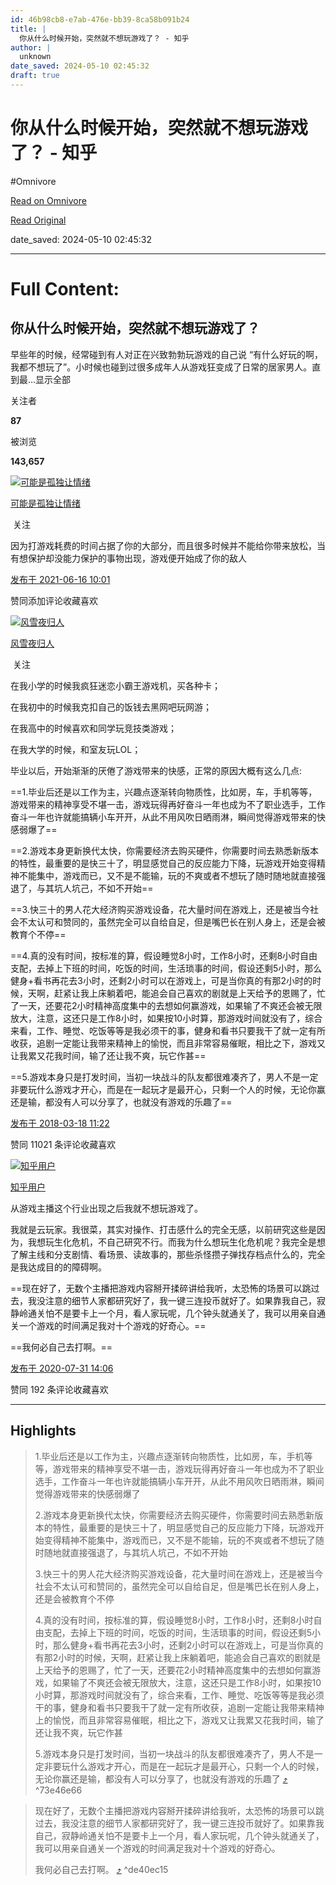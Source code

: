 ```yaml
---
id: 46b98cb8-e7ab-476e-bb39-8ca58b091b24
title: |
  你从什么时候开始，突然就不想玩游戏了？ - 知乎
author: |
  unknown
date_saved: 2024-05-10 02:45:32
draft: true
---
```


# 你从什么时候开始，突然就不想玩游戏了？ - 知乎
#Omnivore

[Read on Omnivore](https://omnivore.app/me/https-www-zhihu-com-question-48557059-answer-1943666557-18f613fe03a)

[Read Original](https://www.zhihu.com/question/48557059/answer/1943666557)

date_saved: 2024-05-10 02:45:32


--- 

# Full Content: 

## 你从什么时候开始，突然就不想玩游戏了？

早些年的时候，经常碰到有人对正在兴致勃勃玩游戏的自己说 “有什么好玩的啊，我都不想玩了”。小时候也碰到过很多成年人从游戏狂变成了日常的居家男人。直到最…显示全部 ​

关注者

**87**

被浏览

**143,657**

[![可能是孤独让情绪](https://proxy-prod.omnivore-image-cache.app/0x0,snPJATWCy14U3hkPPvcqelkvcEqV9eb8JBRYsr4NqjBU/https://pic1.zhimg.com/v2-f4113c10169d797ef0e37275a98c5380_l.jpg?source=2c26e567)](https://www.zhihu.com/people/island-dolphin)

[可能是孤独让情绪](https://www.zhihu.com/people/island-dolphin)

​ 关注

因为打游戏耗费的时间占据了你的大部分，而且很多时候并不能给你带来放松，当有想保护却没能力保护的事物出现，游戏便开始成了你的敌人

[发布于 2021-06-16 10:01](https://www.zhihu.com/question/48557059/answer/1943666557)

​赞同​​添加评论​收藏​喜欢

[![风雪夜归人](https://proxy-prod.omnivore-image-cache.app/0x0,s5qlojBQENpePtm5WtZprp4vL0j44NFmu7fJGP7zr9fY/https://picx.zhimg.com/v2-0f5bb30b08e34a590b7ac5c07a14be09_l.jpg?source=1def8aca)](https://www.zhihu.com/people/yiming-42-64)

[风雪夜归人](https://www.zhihu.com/people/yiming-42-64)

​ 关注

在我小学的时候我疯狂迷恋小霸王游戏机，买各种卡；

在我初中的时候我克扣自己的饭钱去黑网吧玩网游；

在我高中的时候喜欢和同学玩竞技类游戏；

在我大学的时候，和室友玩LOL；

毕业以后，开始渐渐的厌倦了游戏带来的快感，正常的原因大概有这么几点:

==1.毕业后还是以工作为主，兴趣点逐渐转向物质性，比如房，车，手机等等，游戏带来的精神享受不堪一击，游戏玩得再好奋斗一年也成为不了职业选手，工作奋斗一年也许就能搞辆小车开开，从此不用风吹日晒雨淋，瞬间觉得游戏带来的快感弱爆了==

==2.游戏本身更新换代太快，你需要经济去购买硬件，你需要时间去熟悉新版本的特性，最重要的是快三十了，明显感觉自己的反应能力下降，玩游戏开始变得精神不能集中，游戏而已，又不是不能输，玩的不爽或者不想玩了随时随地就直接强退了，与其坑人坑己，不如不开始==

==3.快三十的男人花大经济购买游戏设备，花大量时间在游戏上，还是被当今社会不太认可和赞同的，虽然完全可以自给自足，但是嘴巴长在别人身上，还是会被教育个不停==

==4.真的没有时间，按标准的算，假设睡觉8小时，工作8小时，还剩8小时自由支配，去掉上下班的时间，吃饭的时间，生活琐事的时间，假设还剩5小时，那么健身+看书再花去3小时，还剩2小时可以在游戏上，可是当你真的有那2小时的时候，天啊，赶紧让我上床躺着吧，能追会自己喜欢的剧就是上天给予的恩赐了，忙了一天，还要花2小时精神高度集中的去想如何赢游戏，如果输了不爽还会被无限放大，注意，这还只是工作8小时，如果按10小时算，那游戏时间就没有了，综合来看，工作、睡觉、吃饭等等是我必须干的事，健身和看书只要我干了就一定有所收获，追剧一定能让我带来精神上的愉悦，而且非常容易催眠，相比之下，游戏又让我累又花我时间，输了还让我不爽，玩它作甚==

==5.游戏本身只是打发时间，当初一块战斗的队友都很难凑齐了，男人不是一定非要玩什么游戏才开心，而是在一起玩才是最开心，只剩一个人的时候，无论你赢还是输，都没有人可以分享了，也就没有游戏的乐趣了==

[发布于 2018-03-18 11:22](https://www.zhihu.com/question/48557059/answer/344713901)

​赞同 110​​21 条评论​收藏​喜欢

[![知乎用户](https://proxy-prod.omnivore-image-cache.app/0x0,sYPOst_vEAudSx_wTU8sqAW1P6hYvsnvtGO6ogPfY6n0/https://picx.zhimg.com/v2-abed1a8c04700ba7d72b45195223e0ff_l.jpg?source=1def8aca)](https://www.zhihu.com/people/ce25b1e147374259fe87c6315b828d61)

[知乎用户](https://www.zhihu.com/people/ce25b1e147374259fe87c6315b828d61)

从游戏主播这个行业出现之后我就不想玩游戏了。

我就是云玩家。我很菜，其实对操作、打击感什么的完全无感，以前研究这些是因为，我想玩生化危机，不自己研究不行。而我为什么想玩生化危机呢？我完全是想了解主线和分支剧情、看场景、读故事的，那些杀怪攒子弹找存档点什么的，完全是我达成目的的障碍啊。

==现在好了，无数个主播把游戏内容掰开揉碎讲给我听，太恐怖的场景可以跳过去，我没注意的细节人家都研究好了，我一键三连投币就好了。如果靠我自己，寂静岭通关怕不是要卡上一个月，看人家玩呢，几个钟头就通关了，我可以用亲自通关一个游戏的时间满足我对十个游戏的好奇心。==

==我何必自己去打啊。==

[发布于 2020-07-31 14:06](https://www.zhihu.com/question/48557059/answer/1374589811)

​赞同 19​​2 条评论​收藏​喜欢

---

## Highlights

> 1.毕业后还是以工作为主，兴趣点逐渐转向物质性，比如房，车，手机等等，游戏带来的精神享受不堪一击，游戏玩得再好奋斗一年也成为不了职业选手，工作奋斗一年也许就能搞辆小车开开，从此不用风吹日晒雨淋，瞬间觉得游戏带来的快感弱爆了
> 
> 2.游戏本身更新换代太快，你需要经济去购买硬件，你需要时间去熟悉新版本的特性，最重要的是快三十了，明显感觉自己的反应能力下降，玩游戏开始变得精神不能集中，游戏而已，又不是不能输，玩的不爽或者不想玩了随时随地就直接强退了，与其坑人坑己，不如不开始
> 
> 3.快三十的男人花大经济购买游戏设备，花大量时间在游戏上，还是被当今社会不太认可和赞同的，虽然完全可以自给自足，但是嘴巴长在别人身上，还是会被教育个不停
> 
> 4.真的没有时间，按标准的算，假设睡觉8小时，工作8小时，还剩8小时自由支配，去掉上下班的时间，吃饭的时间，生活琐事的时间，假设还剩5小时，那么健身+看书再花去3小时，还剩2小时可以在游戏上，可是当你真的有那2小时的时候，天啊，赶紧让我上床躺着吧，能追会自己喜欢的剧就是上天给予的恩赐了，忙了一天，还要花2小时精神高度集中的去想如何赢游戏，如果输了不爽还会被无限放大，注意，这还只是工作8小时，如果按10小时算，那游戏时间就没有了，综合来看，工作、睡觉、吃饭等等是我必须干的事，健身和看书只要我干了就一定有所收获，追剧一定能让我带来精神上的愉悦，而且非常容易催眠，相比之下，游戏又让我累又花我时间，输了还让我不爽，玩它作甚
> 
> 5.游戏本身只是打发时间，当初一块战斗的队友都很难凑齐了，男人不是一定非要玩什么游戏才开心，而是在一起玩才是最开心，只剩一个人的时候，无论你赢还是输，都没有人可以分享了，也就没有游戏的乐趣了 [⤴️](https://omnivore.app/me/https-www-zhihu-com-question-48557059-answer-1943666557-18f613fe03a#73e46e66-cfd7-4399-b080-bcc83fd5173d)  ^73e46e66

> 现在好了，无数个主播把游戏内容掰开揉碎讲给我听，太恐怖的场景可以跳过去，我没注意的细节人家都研究好了，我一键三连投币就好了。如果靠我自己，寂静岭通关怕不是要卡上一个月，看人家玩呢，几个钟头就通关了，我可以用亲自通关一个游戏的时间满足我对十个游戏的好奇心。
> 
> 我何必自己去打啊。 [⤴️](https://omnivore.app/me/https-www-zhihu-com-question-48557059-answer-1943666557-18f613fe03a#de40ec15-d11c-4fa8-aae8-1f5dba3c2fcd)  ^de40ec15

